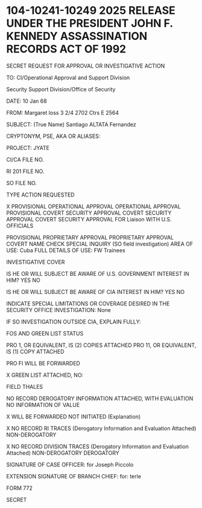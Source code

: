 # 104-10241-10249 2025 RELEASE UNDER THE PRESIDENT JOHN F. KENNEDY ASSASSINATION RECORDS ACT OF 1992

SECRET
REQUEST FOR APPROVAL OR INVESTIGATIVE ACTION

TO:  CI/Operational Approval and Support Division

Security Support Division/Office of Security

DATE: 10 Jan 68

FROM: Margaret Ioss 3
2/4
2702 Ctrs E
2564

SUBJECT: (True Name) Santiago ALTATA Fernandez

CRYPTONYM, PSE, AKA OR ALIASES:

PROJECT: JYATE

CI/CA FILE NO.

RI 201 FILE NO.

SO FILE NO.

TYPE ACTION REQUESTED

X PROVISIONAL OPERATIONAL APPROVAL
OPERATIONAL APPROVAL
PROVISIONAL COVERT SECURITY APPROVAL
COVERT SECURITY APPROVAL
COVERT SECURITY APPROVAL FOR Liaison WITH U.S. OFFICIALS

PROVISIONAL PROPRIETARY APPROVAL
PROPRIETARY APPROVAL
COVERT NAME CHECK
SPECIAL INQUIRY (SO field investigation)
AREA OF USE: Cuba
FULL DETAILS OF USE: FW Trainees

INVESTIGATIVE COVER

IS HE OR WILL SUBJECT BE AWARE OF U.S. GOVERNMENT INTEREST IN HIM? YES NO

IS HE OR WILL SUBJECT BE AWARE OF CIA INTEREST IN HIM? YES NO

INDICATE SPECIAL LIMITATIONS OR COVERAGE DESIRED IN THE SECURITY OFFICE INVESTIGATION: None

IF SO INVESTIGATION OUTSIDE CIA, EXPLAIN FULLY:

FOS AND GREEN LIST STATUS

PRO 1, OR EQUIVALENT, IS (2) COPIES ATTACHED
PRO 11, OR EQUIVALENT, IS (1) COPY ATTACHED

PRO FI WILL BE FORWARDED

X GREEN LIST ATTACHED, NO:

FIELD THALES

NO RECORD
DEROGATORY INFORMATION ATTACHED, WITH EVALUATION NO INFORMATION OF VALUE

X WILL BE FORWARDED NOT INITIATED (Explanation)

X NO RECORD RI TRACES (Derogatory Information and Evaluation Attached)
NON-DEROGATORY

X NO RECORD DIVISION TRACES (Derogatory Information and Evaluation Attached)
NON-DEROGATORY DEROGATORY

SIGNATURE OF CASE OFFICER:
for Joseph Piccolo

EXTENSION SIGNATURE OF BRANCH CHIEF:
for: terle

FORM 772

SECRET
